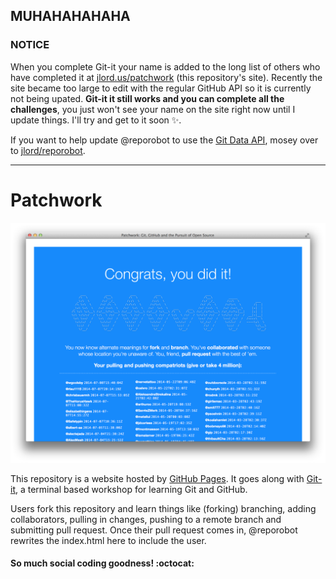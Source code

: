 MUHAHAHAHAHA
---
### NOTICE

When you complete Git-it your name is added to the long list of others who have completed it at [jlord.us/patchwork](http://jlord.us/patchwork) (this repository's site). Recently the site became too large to edit with the regular GitHub API so it is currently not being upated. **Git-it it still works and you can complete all the challenges**, you just won't see your name on the site right now until I update things. I'll try and get to it soon :sparkles:.

If you want to help update @reporobot to use the [Git Data API](https://developer.github.com/v3/git/), mosey over to [jlord/reporobot](https://github.com/jlord/reporobot/blob/master/buildpage.js).

---

# Patchwork

![screenshot](https://raw.githubusercontent.com/jlord/patchwork/gh-pages/patchwork-ss.png)

This repository is a website hosted by [GitHub Pages](http://pages.github.com). It goes along with [Git-it](http://www.github.com/jlord/git-it), a terminal based workshop for learning Git and GitHub.

Users fork this repository and learn things like (forking) branching, adding collaborators, pulling in changes, pushing to a remote branch and submitting pull request. Once their pull request comes in, @reporobot rewrites the index.html here to include the user.

#### So much social coding goodness! :octocat:
